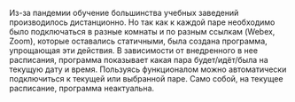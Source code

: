 Из-за пандемии обучение большинства учебных заведений производилось дистанционно.
Но так как к каждой паре необходимо было подключаться в разные комнаты и по разным ссылкам (Webex, Zoom), которые оставались статичными, была создана программа, упрощающая эти действия.
В зависимости от внедренного в нее расписания, программа показывает какая пара будет/идёт/была на текущую дату и время.
Пользуясь функционалом можно автоматически подключиться к текущей или выбранной паре.
Само собой, на текущее расписание, программа неактуальна.
